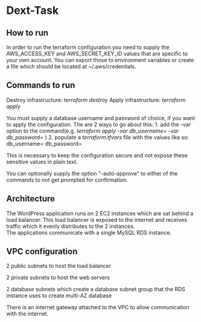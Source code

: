 # Dext-Task  
## How to run  

In order to run the terraform configuration you need to supply the AWS_ACCESS_KEY and AWS_SECRET_KEY_ID values that are specific to your own account. You can export those to environment variables or create a file which should be located at ~/.aws/credentials.

## Commands to run  

Destroy infrastructure: *terraform destroy*
Apply infrastructure: *terraform apply*

You must supply a database username and password of choice, if you want to apply the configuration. The are 2 ways to go about this:
    1. add the -var option to the command(e.g. *terraform apply -var db_username=<username> -var db_password=<password>* )
    2. populate a *terraform.tfvars* file with the values like so: db_username=<username>
                                                                   db_password=<password>
                 
                 
This is necessary to keep the configuration secure and not expose these sensitive values in plain text.                                                     


You can optionally supply the option "-auto-approve" to either of the commands to not get prompted for confirmation.

## Architecture  

The WordPress application runs on 2 EC2 instances which are sat behind a load balancer. This load balancer is exposed to the internet and receives traffic which it evenly distributes to the 2 instances.  
The applications communicate with a single MySQL RDS instance.

## VPC configuration  

2 public subnets to host the load balancer  

2 private subnets to host the web servers  

2 database subnets which create a database subnet group that the RDS instance uses to create multi-AZ database  

There is an internet gateway attached to the VPC to allow communication with the internet.

